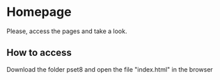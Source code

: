 # Homepage
Please, access the pages and take a look.
## How to access
Download the folder pset8 and open the file "index.html" in the browser
